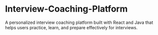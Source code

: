 # Interview-Coaching-Platform
A personalized interview coaching platform built with React and Java that helps users practice, learn, and prepare effectively for interviews.
